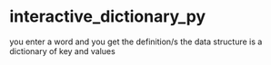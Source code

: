 # interactive_dictionary_py

you enter a word and you get the definition/s 
the data structure is a dictionary of key and values
